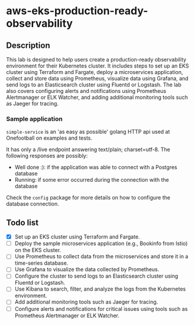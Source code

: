 # aws-eks-production-ready-observability

## Description
This lab is designed to help users create a production-ready observability environment for their Kubernetes cluster. It includes steps to set up an EKS cluster using Terraform and Fargate, deploy a microservices application, collect and store data using Prometheus, visualize data using Grafana, and send logs to an Elasticsearch cluster using Fluentd or Logstash. The lab also covers configuring alerts and notifications using Prometheus Alertmanager or ELK Watcher, and adding additional monitoring tools such as Jaeger for tracing.

### Sample application
`simple-service` is an 'as easy as possible' golang HTTP api used at Onefootball on examples and tests.

It has only a /live endpoint answering text/plain; charset=utf-8. The following responses are possibly:

- Well done :): if the application was able to connect with a Postgres database
- Running: if some error occurred during the connection with the database

Check the `config` package for more details on how to configure the database connection.
## Todo list
- [x] Set up an EKS cluster using Terraform and Fargate.
- [ ] Deploy the sample microservices application (e.g., Bookinfo from Istio) on the EKS cluster.
- [ ] Use Prometheus to collect data from the microservices and store it in a time-series database.
- [ ] Use Grafana to visualize the data collected by Prometheus.
- [ ] Configure the cluster to send logs to an Elasticsearch cluster using Fluentd or Logstash.
- [ ] Use Kibana to search, filter, and analyze the logs from the Kubernetes environment.
- [ ] Add additional monitoring tools such as Jaeger for tracing.
- [ ] Configure alerts and notifications for critical issues using tools such as Prometheus Alertmanager or ELK Watcher.